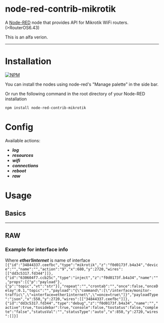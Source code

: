 node-red-contrib-mikrotik
=======


<p>A <a href="http://nodered.org" target="_new">Node-RED</a> node that provides API for Mikrotik WiFi routers.(>RouterOS6.43)</p>
This is an alfa verion.

-------
# Installation
[![NPM](https://nodei.co/npm/node-red-contrib-mikrotik.png?downloads=true)](https://nodei.co/npm/node-red-contrib-mikrotik/)

You can install the nodes using node-red's "Manage palette" in the side bar.

Or run the following command in the root directory of your Node-RED installation

    npm install node-red-contrib-mikrotik 
	
# Config

Available actions: 
- ***log***
- ***resources***
- ***wifi***
- ***connections***
- ***reboot*** 
- ***raw***

# Usage
## Basics


-----

## RAW

### Example for interface info
 Where ***ether1internet*** is name of interface 
`[{"id":"34844337.ceefbc","type":"mikrotik","z":"f0d0173f.b4a34","device":"","name":"","action":"9","x":680,"y":2720,"wires":[["dd3c5317.fd344"]]},{"id":"630604f7.ccb25c","type":"inject","z":"f0d0173f.b4a34","name":"","props":[{"p":"payload"},{"p":"topic","vt":"str"}],"repeat":"","crontab":"","once":false,"onceDelay":0.1,"topic":"","payload":"{\"command\":[\"/interface/monitor-traffic\",\"=interface=ether1internet\",\"=once=true\"]}","payloadType":"json","x":550,"y":2720,"wires":[["34844337.ceefbc"]]},{"id":"dd3c5317.fd344","type":"debug","z":"f0d0173f.b4a34","name":"","active":true,"tosidebar":true,"console":false,"tostatus":false,"complete":"false","statusVal":"","statusType":"auto","x":850,"y":2720,"wires":[]}]`
